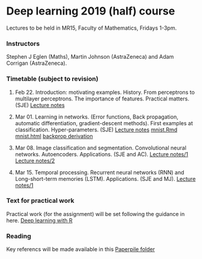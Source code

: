 # Deep learning 2019 (half) course

Lectures to be held in MR15, Faculty of Mathematics, Fridays 1-3pm.


### Instructors

Stephen J Eglen (Maths), Martin Johnson (AstraZeneca) and Adam
Corrigan (AstraZeneca).


### Timetable (subject to revision)

1. Feb 22.  Introduction: motivating examples.  History.  From
   perceptrons to multilayer perceptrons.  The importance of features.
   Practical matters.  (SJE)  [Lecture notes](dl-1.pdf)


2. Mar 01.  Learning in networks.  (Error functions, Back propagation,
   automatic differentiation, gradient-descent methods).  First
   examples at classification.  Hyper-parameters. (SJE)
   [Lecture notes](dl-2.pdf)
   [mnist.Rmd](mnist/mnist_bp.Rmd)
   [mnist.html](https://raw.githack.com/sje30/dl2019/master/mnist/mnist_bp.html)
   [backprop derivation](backprop.pdf)
   
3. Mar 08.  Image classification and segmentation.  Convolutional
   neural networks. Autoencoders. Applications. (SJE and AC).
   [Lecture notes/1](dl-3.pdf)
   [Lecture notes/2](Corrigan-CCBI-small.pptx)
   
4. Mar 15.  Temporal processing.  Recurrent neural networks (RNN) and
   Long-short-term memories (LSTM).  Applications.  (SJE and MJ).
   [Lecture notes/1](dl-4.pdf)
   
### Text for practical work

Practical work (for the assignment) will be set following the guidance
in here.
[Deep learning with R](https://www.manning.com/books/deep-learning-with-r)


### Reading

Key referencs will be made available in this [Paperpile folder](https://paperpile.com/shared/pb4w0p)





